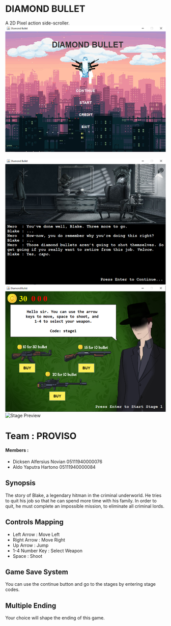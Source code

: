 # DIAMOND BULLET
A 2D Pixel action side-scroller. 
\
![Main Menu Panel Preview](main_menu_panel_preview.png?raw=true)  
\
![Story Panel Preview](story_panel_preview.png?raw=true)
\
![Store Panel Preview](store_panel_preview.png?raw=true)
\
![Stage Preview](stage_preview.png?raw=true)

# Team : PROVISO
#### Members :
* Dicksen Alfersius Novian 05111940000076
* Aldo Yaputra Hartono     05111940000084

## Synopsis
The story of Blake, a legendary hitman in the criminal underworld. He tries to quit his job so that he can spend more time with his family.
In order to quit, he must complete an impossible mission, to eliminate all criminal lords.

## Controls Mapping
* Left Arrow      : Move Left
* Right Arrow     : Move Right
* Up Arrow        : Jump
* 1-4 Number Key  : Select Weapon
* Space           : Shoot

## Game Save System
You can use the continue button and go to the stages by entering stage codes.

## Multiple Ending
Your choice will shape the ending of this game.


